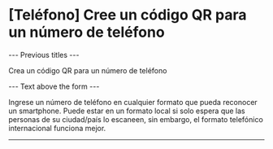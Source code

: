 <h1>[Teléfono] Cree un código QR para un número de teléfono</h1>

--- Previous titles ---

Crea un código QR para un número de teléfono

--- Text above the form ---

<p class="hint smfm-hint">Ingrese un número de teléfono en cualquier formato que pueda reconocer un smartphone. Puede estar en un formato local si solo espera que las personas de su ciudad/país lo escaneen, sin embargo, el formato telefónico internacional funciona mejor.</p>

----------
